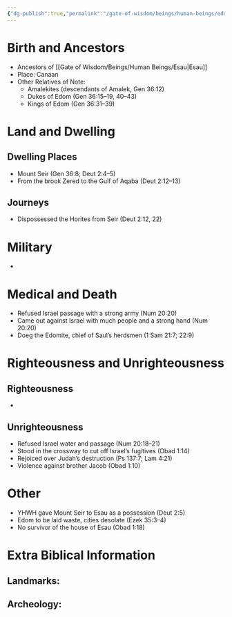 ```yaml
---
{"dg-publish":true,"permalink":"/gate-of-wisdom/beings/human-beings/edomites/","tags":["#GateWisdom","HumanBeing","Being","E"]}
---
```



# Birth and Ancestors
- Ancestors of [[Gate of Wisdom/Beings/Human Beings/Esau\|Esau]]
- Place: Canaan
- Other Relatives of Note: 
	- Amalekites (descendants of Amalek, Gen 36:12)
	- Dukes of Edom (Gen 36:15–19, 40–43)
    - Kings of Edom (Gen 36:31–39)

# Land and Dwelling
## Dwelling Places
- Mount Seir (Gen 36:8; Deut 2:4–5)
- From the brook Zered to the Gulf of Aqaba (Deut 2:12–13)

## Journeys
- Dispossessed the Horites from Seir (Deut 2:12, 22)

# Military
- 

# Medical and Death
- Refused Israel passage with a strong army (Num 20:20)
- Came out against Israel with much people and a strong hand (Num 20:20)
- Doeg the Edomite, chief of Saul’s herdsmen (1 Sam 21:7; 22:9)

# Righteousness and Unrighteousness
## Righteousness
- 

## Unrighteousness
- Refused Israel water and passage (Num 20:18–21)
- Stood in the crossway to cut off Israel’s fugitives (Obad 1:14)
- Rejoiced over Judah’s destruction (Ps 137:7; Lam 4:21)
- Violence against brother Jacob (Obad 1:10)

# Other
- YHWH gave Mount Seir to Esau as a possession (Deut 2:5)
- Edom to be laid waste, cities desolate (Ezek 35:3–4)
- No survivor of the house of Esau (Obad 1:18)


# Extra Biblical Information
## Landmarks:

## Archeology: 










